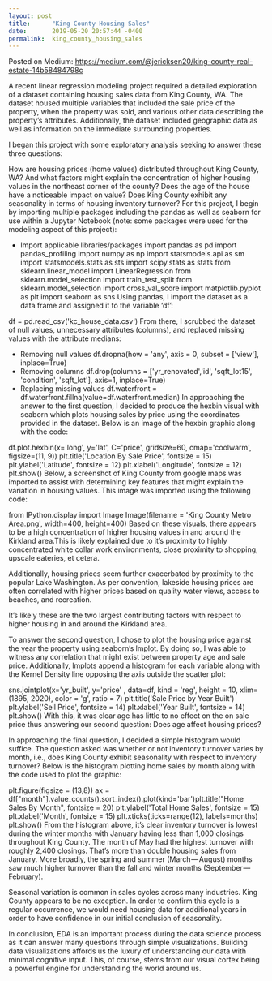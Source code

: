 ```yaml
---
layout: post
title:      "King County Housing Sales"
date:       2019-05-20 20:57:44 -0400
permalink:  king_county_housing_sales
---
```




Posted on Medium: https://medium.com/@jericksen20/king-county-real-estate-14b58484798c



A recent linear regression modeling project required a detailed exploration of a dataset containing housing sales data from King County, WA. The dataset housed multiple variables that included the sale price of the property, when the property was sold, and various other data describing the property’s attributes. Additionally, the dataset included geographic data as well as information on the immediate surrounding properties.

I began this project with some exploratory analysis seeking to answer these three questions:

How are housing prices (home values) distributed throughout King County, WA? And what factors might explain the concentration of higher housing values in the northeast corner of the county?
Does the age of the house have a noticeable impact on value?
Does King County exhibit any seasonality in terms of housing inventory turnover?
For this project, I begin by importing multiple packages including the pandas as well as seaborn for use within a Jupyter Notebook (note: some packages were used for the modeling aspect of this project):

- Import applicable libraries/packages
import pandas as pd
import pandas_profiling
import numpy as np
import statsmodels.api as sm
import statsmodels.stats as sts
import scipy.stats as stats
from sklearn.linear_model import LinearRegression
from sklearn.model_selection import train_test_split
from sklearn.model_selection import cross_val_score
import matplotlib.pyplot as plt
import seaborn as sns
Using pandas, I import the dataset as a data frame and assigned it to the variable ‘df’:

df = pd.read_csv('kc_house_data.csv')
From there, I scrubbed the dataset of null values, unnecessary attributes (columns), and replaced missing values with the attribute medians:

- Removing null values
df.dropna(how = 'any', axis = 0, subset = ['view'], inplace=True)
- Removing columns
df.drop(columns = ['yr_renovated','id', 'sqft_lot15', 'condition', 'sqft_lot'], axis=1, inplace=True)
- Replacing missing values
df.waterfront = df.waterfront.fillna(value=df.waterfront.median)
In approaching the answer to the first question, I decided to produce the hexbin visual with seaborn which plots housing sales by price using the coordinates provided in the dataset. Below is an image of the hexbin graphic along with the code:


df.plot.hexbin(x='long', y='lat', C='price', gridsize=60, cmap='coolwarm', figsize=(11, 9))
plt.title('Location By Sale Price', fontsize = 15)
plt.ylabel('Latitude', fontsize = 12)
plt.xlabel('Longitude', fontsize = 12)
plt.show()
Below, a screenshot of King County from google maps was imported to assist with determining key features that might explain the variation in housing values. This image was imported using the following code:


from IPython.display import Image
Image(filename = 'King County Metro Area.png', width=400, height=400)
Based on these visuals, there appears to be a high concentration of higher housing values in and around the Kirkland area.This is likely explained due to it’s proximity to highly concentrated white collar work environments, close proximity to shopping, upscale eateries, et cetera.

Additionally, housing prices seem further exacerbated by proximity to the popular Lake Washington. As per convention, lakeside housing prices are often correlated with higher prices based on quality water views, access to beaches, and recreation.

It’s likely these are the two largest contributing factors with respect to higher housing in and around the Kirkland area.

To answer the second question, I chose to plot the housing price against the year the property using seaborn’s lmplot. By doing so, I was able to witness any correlation that might exist between property age and sale price. Additionally, lmplots append a histogram for each variable along with the Kernel Density line opposing the axis outside the scatter plot:


sns.jointplot(x='yr_built', y='price' , data=df, kind = 'reg', height = 10, xlim=(1895, 2020), color = 'g', ratio = 7)
plt.title('Sale Price by Year Built')
plt.ylabel('Sell Price', fontsize = 14)
plt.xlabel('Year Built', fontsize = 14)
plt.show()
With this, it was clear age has little to no effect on the on sale price thus answering our second question: Does age affect housing prices?

In approaching the final question, I decided a simple histogram would suffice. The question asked was whether or not inventory turnover varies by month, i.e., does King County exhibit seasonality with respect to inventory turnover? Below is the histogram plotting home sales by month along with the code used to plot the graphic:


plt.figure(figsize = (13,8))
ax = df["month"].value_counts().sort_index().plot(kind='bar')plt.title("Home Sales By Month", fontsize = 20)
plt.ylabel('Total Home Sales', fontsize = 15)
plt.xlabel('Month', fontsize = 15)
plt.xticks(ticks=range(12), labels=months)
plt.show()
From the histogram above, it’s clear inventory turnover is lowest during the winter months with January having less than 1,000 closings throughout King County. The month of May had the highest turnover with roughly 2,400 closings. That’s more than double housing sales from January. More broadly, the spring and summer (March — August) months saw much higher turnover than the fall and winter months (September — February).

Seasonal variation is common in sales cycles across many industries. King County appears to be no exception. In order to confirm this cycle is a regular occurrence, we would need housing data for additional years in order to have confidence in our initial conclusion of seasonality.

In conclusion, EDA is an important process during the data science process as it can answer many questions through simple visualizations. Building data visualizations affords us the luxury of understanding our data with minimal cognitive input. This, of course, stems from our visual cortex being a powerful engine for understanding the world around us.



